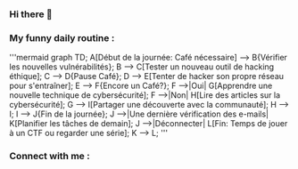 ### Hi there 👋

<!--
**AC2002FR/AC2002FR** is a ✨ _special_ ✨ repository because its `README.md` (this file) appears on your GitHub profile.
-->

### My funny daily routine : 
'''mermaid
graph TD;
    A[Début de la journée: Café nécessaire] --> B{Vérifier les nouvelles vulnérabilités};
    B --> C[Tester un nouveau outil de hacking éthique];
    C --> D{Pause Café};
    D --> E[Tenter de hacker son propre réseau pour s'entraîner];
    E --> F{Encore un Café?};
    F -->|Oui| G[Apprendre une nouvelle technique de cybersécurité];
    F -->|Non| H[Lire des articles sur la cybersécurité];
    G --> I[Partager une découverte avec la communauté];
    H --> I;
    I --> J{Fin de la journée};
    J -->|Une dernière vérification des e-mails| K[Planifier les tâches de demain];
    J -->|Déconnecter| L[Fin: Temps de jouer à un CTF ou regarder une série];
    K --> L;
'''


### Connect with me : 

